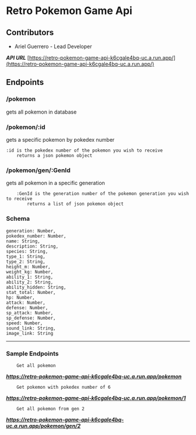 # Retro Pokemon Game Api

## Contributors

* Ariel Guerrero - Lead Developer

***API URL***
[https://retro-pokemon-game-api-k6cgale4bq-uc.a.run.app/](https://retro-pokemon-game-api-k6cgale4bq-uc.a.run.app/)

## Endpoints

### /pokemon

gets all pokemon in database

### /pokemon/:id

gets a specific pokemon by pokedex number

    :id is the pokedex number of the pokemon you wish to receive
        returns a json pokemon object

### /pokemon/gen/:GenId

gets all pokemon in a specific generation

        :GenId is the generation number of the pokemon generation you wish to receive
            returns a list of json pokemon object

### Schema

    generation: Number,
    pokedex_number: Number,
    name: String,
    description: String,
    species: String,
    type_1: String,
    type_2: String,
    height_m: Number,
    weight_kg: Number,
    ability_1: String,
    ability_2: String,
    ability_hidden: String,
    stat_total: Number,
    hp: Number,
    attack: Number,
    defense: Number,
    sp_attack: Number,
    sp_defense: Number,
    speed: Number,
    sound_link: String,
    image_link: String
    
___

### Sample Endpoints

        Get all pokemon 
      
      
***https://retro-pokemon-game-api-k6cgale4bq-uc.a.run.app/pokemon***

        Get pokemon with pokedex number of 6
        
        
***https://retro-pokemon-game-api-k6cgale4bq-uc.a.run.app/pokemon/1***


        Get all pokemon from gen 2

***https://retro-pokemon-game-api-k6cgale4bq-uc.a.run.app/pokemon/gen/2***
